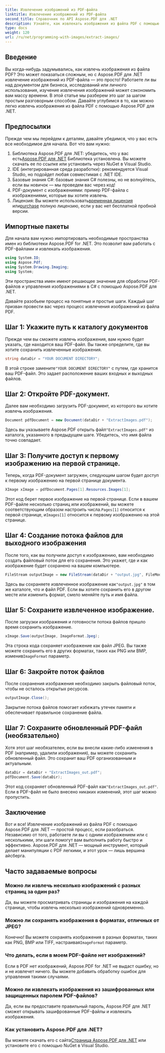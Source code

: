 ```yaml
---
title: Извлечение изображений из PDF-файла
linktitle: Извлечение изображений из PDF-файла
second_title: Справочник по API Aspose.PDF для .NET
description: Узнайте, как извлекать изображения из файла PDF с помощью Aspose.PDF для .NET с помощью этого пошагового руководства. Начните работу с простыми инструкциями.
type: docs
weight: 120
url: /ru/net/programming-with-images/extract-images/
---
```

## Введение

Вы когда-нибудь задумывались, как извлечь изображения из файла PDF? Это может показаться сложным, но с Aspose.PDF для .NET извлечение изображений из PDF-файла — это просто! Работаете ли вы над документом для бизнеса, исследований или личного использования, изучение извлечения изображений может сэкономить вам массу времени. В этой статье мы разберем это шаг за шагом простым разговорным способом. Давайте углубимся в то, как можно легко извлечь изображения из файла PDF с помощью Aspose.PDF для .NET.

## Предпосылки

Прежде чем мы перейдем к деталям, давайте убедимся, что у вас есть все необходимое для начала. Вот что вам нужно:

1.  Библиотека Aspose.PDF для .NET: убедитесь, что у вас есть[Aspose.PDF для .NET](https://releases.aspose.com/pdf/net/) Библиотека установлена. Вы можете скачать ее по ссылке или установить через NuGet в Visual Studio.
2. IDE (интегрированная среда разработки): рекомендуется Visual Studio, но подойдет любая совместимая с .NET IDE.
3. Базовые знания C#: базовые знания C# полезны, но не волнуйтесь, если вы новичок — мы проведем вас через код!
4. PDF-документ с изображениями: пример PDF-файла с изображениями, которые вы хотите извлечь.
5.  Лицензия: Вы можете использовать[временная лицензия](https://покупка.aspose.com/temporary-license/) или[purchase](https://purchase.aspose.com/buy) полную лицензию, если у вас нет бесплатной пробной версии.

## Импортные пакеты

Для начала вам нужно импортировать необходимые пространства имен из библиотеки Aspose.PDF for .NET. Это позволит вам работать с PDF-файлами и извлекать изображения.

```csharp
using System.IO;
using Aspose.Pdf;
using System.Drawing.Imaging;
using System;
```

Эти пространства имен имеют решающее значение для обработки PDF-файлов и управления изображениями в C# с помощью Aspose.PDF для .NET.

Давайте разобьем процесс на понятные и простые шаги. Каждый шаг призван провести вас через процесс извлечения изображений из файла PDF.

## Шаг 1: Укажите путь к каталогу документов

Прежде чем вы сможете извлечь изображения, вам нужно будет указать, где находится ваш PDF-файл. Вы также определите, где вы хотите сохранить извлеченные изображения.

```csharp
string dataDir = "YOUR DOCUMENT DIRECTORY";
```

 В этой строке замените`"YOUR DOCUMENT DIRECTORY"` с путем, где хранится ваш PDF-файл. Это задает расположение ваших входных и выходных файлов.

## Шаг 2: Откройте PDF-документ.

Далее вам необходимо загрузить PDF-документ, из которого вы хотите извлечь изображения.

```csharp
Document pdfDocument = new Document(dataDir + "ExtractImages.pdf");
```

 Здесь вы указываете Aspose.PDF открыть файл`"ExtractImages.pdf"` из каталога, указанного в предыдущем шаге. Убедитесь, что имя файла точно совпадает.

## Шаг 3: Получите доступ к первому изображению на первой странице.

Теперь, когда PDF-документ загружен, следующим шагом будет доступ к первому изображению на первой странице документа.

```csharp
XImage xImage = pdfDocument.Pages[1].Resources.Images[1];
```

 Этот код берет первое изображение на первой странице. Если в вашем PDF-файле несколько страниц или изображений, вы можете соответствующим образом настроить числа.`Pages[1]` относится к первой странице, и`Images[1]` относится к первому изображению на этой странице.

## Шаг 4: Создание потока файлов для выходного изображения

После того, как вы получили доступ к изображению, вам необходимо создать файловый поток для его сохранения. Это укажет, где и как изображение будет сохранено на вашем компьютере.

```csharp
FileStream outputImage = new FileStream(dataDir + "output.jpg", FileMode.Create);
```

 Здесь вы сохраняете извлеченное изображение как`"output.jpg"` в том же каталоге, что и файл PDF. Если вы хотите сохранить его в другом месте или изменить формат, смело меняйте путь и имя файла.

## Шаг 5: Сохраните извлеченное изображение.

После загрузки изображения и готовности потока файлов пришло время сохранить изображение.

```csharp
xImage.Save(outputImage, ImageFormat.Jpeg);
```

 Эта строка кода сохраняет изображение как файл JPEG. Вы также можете сохранить его в других форматах, таких как PNG или BMP, изменив`ImageFormat` параметр.

## Шаг 6: Закройте поток файлов

После сохранения изображения необходимо закрыть файловый поток, чтобы не осталось открытых ресурсов.

```csharp
outputImage.Close();
```

Закрытие потока файлов помогает избежать утечек памяти и обеспечивает правильное сохранение файла.

## Шаг 7: Сохраните обновленный PDF-файл (необязательно)

Хотя этот шаг необязателен, если вы внесли какие-либо изменения в PDF (например, удалили изображения), вы можете сохранить обновленный файл. Это сохранит ваш PDF организованным и актуальным.

```csharp
dataDir = dataDir + "ExtractImages_out.pdf";
pdfDocument.Save(dataDir);
```

 Этот код сохраняет обновленный PDF-файл как`"ExtractImages_out.pdf"`. Если в PDF-файл не было внесено никаких изменений, этот шаг можно пропустить.

## Заключение

Вот и все! Извлечение изображений из файла PDF с помощью Aspose.PDF для .NET — простой процесс, если разобраться. Независимо от того, работаете ли вы с одним изображением или с несколькими, эти шаги помогут вам выполнить работу быстро и эффективно. Aspose.PDF для .NET — мощный инструмент, который делает манипуляции с PDF легкими, и этот урок — лишь вершина айсберга. 

## Часто задаваемые вопросы

### Можно ли извлечь несколько изображений с разных страниц за один раз?
Да, вы можете просматривать страницы и изображения на каждой странице, чтобы извлечь несколько изображений одновременно.

### Можно ли сохранять изображения в форматах, отличных от JPEG?
 Конечно! Вы можете сохранять изображения в разных форматах, таких как PNG, BMP или TIFF, настраивая`ImageFormat` параметр.

### Что делать, если в моем PDF-файле нет изображений?
Если в PDF нет изображений, Aspose.PDF for .NET не выдаст ошибку, но и не извлечет ничего. Вы можете добавить обработку ошибок для управления такими случаями.

### Можно ли извлекать изображения из зашифрованных или защищенных паролем PDF-файлов?
Да, если вы предоставите правильный пароль, Aspose.PDF для .NET сможет открывать зашифрованные PDF-файлы и извлекать изображения.

### Как установить Aspose.PDF для .NET?
 Вы можете скачать его с сайта[Страница Aspose.PDF для .NET](https://releases.aspose.com/pdf/net/) или установите его с помощью NuGet в Visual Studio.